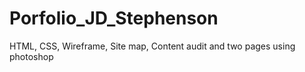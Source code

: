 # Porfolio_JD_Stephenson
 HTML, CSS, Wireframe, Site map, Content audit and two pages using photoshop
